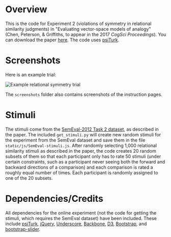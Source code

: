 # Overview

This is the code for Experiment 2 (violations of symmetry in relational similarity judgments) in "Evaluating vector-space models of analogy" (Chen, Peterson, & Griffiths, to appear in the 2017 *CogSci Proceedings*). You can download the paper [here](https://arxiv.org/abs/1705.04416). The code uses [psiTurk](https://psiturk.org/).


# Screenshots

Here is an example trial:

![Example relational symmetry trial](https://github.com/sdawnchen/rel-symmetry-exp/blob/master/screenshots/trial.png)

The `screenshots` folder also contains screenshots of the instruction pages.


# Stimuli

The stimuli come from the [SemEval-2012 Task 2 dataset](https://sites.google.com/site/semeval2012task2/), as described in the paper. The included `get_stimuli.py` will create new random stimuli for the experiment from the SemEval dataset and save them in the file `static/js/SemEval-stimuli.js`. After randomly selecting 1,000 relational similarity stimuli as described in the paper, the code creates 20 random subsets of them so that each participant only has to rate 50 stimuli (under certain constraints, such as a participant never seeing both the forward and backward directions of a comparison) and each comparison is rated a roughly equal number of times. Each participant is randomly assigned to one of the 20 subsets.


# Dependencies/Credits

All dependencies for the online experiment (not the code for getting the stimuli, which requires the SemEval dataset) have been included. These include [psiTurk](https://psiturk.org/), [jQuery](https://jquery.com/), [Underscore](http://underscorejs.org/), [Backbone](http://backbonejs.org/), [D3](https://d3js.org/), [Bootstrap](http://getbootstrap.com/), and [bootstrap-slider](http://seiyria.com/bootstrap-slider/).
